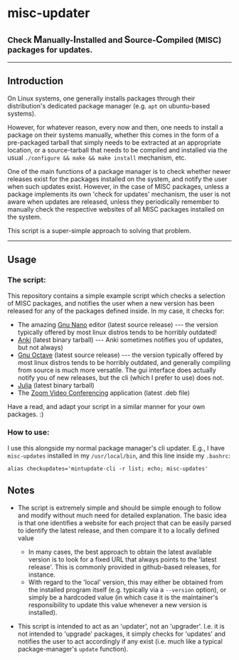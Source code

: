 # misc-updater

## <small>Check </small>M<small>anually-</small>I<small>nstalled and </small>S<small>ource-</small>C<small>ompiled (MISC) packages for updates.</small>

----

## Introduction

On Linux systems, one generally installs packages through their distribution's
dedicated package manager (e.g. `apt` on ubuntu-based systems).

However, for whatever reason, every now and then, one needs to install a package
on their systems manually, whether this comes in the form of a pre-packaged
tarball that simply needs to be extracted at an appropriate location, or a
source-tarball that needs to be compiled and installed via the usual
`./configure && make && make install` mechanism, etc.

One of the main functions of a package manager is to check whether newer
releases exist for the packages installed on the system, and notify the user
when such updates exist. However, in the case of MISC packages, unless a package
implements its own 'check for updates' mechanism, the user is not aware when
updates are released, unless they periodically remember to manually check the respective
websites of all MISC packages installed on the system.

This script is a super-simple approach to solving that problem.

----

## Usage

### The script:

This repository contains a simple example script which checks a selection of MISC packages, and notifies the user when a new version has been released for any of the packages defined inside. In my case, it checks for:

 - The amazing [Gnu Nano](https://nano-editor.org/) editor (latest source release) --- the version typically offered by most linux distros tends to be horribly outdated!
 - [Anki](https://apps.ankiweb.net/) (latest binary tarball) --- Anki sometimes notifies you of updates, but not always)
 - [Gnu Octave](https://www.gnu.org/software/octave/) (latest source release) --- the version typically offered by most linux distros tends to be horribly outdated, and generally compiling from source is much more versatile. The gui interface does actually notify you of new releases, but the cli (which I prefer to use) does not.
 - [Julia](https://julialang.org/) (latest binary tarball)
 - The [Zoom Video Conferencing](https://zoom.us) application (latest .deb file)

Have a read, and adapt your script in a similar manner for your own packages. :)

### How to use:

I use this alongside my normal package manager's cli updater. E.g., I have `misc-updates` installed in my `/usr/local/bin`, and this line inside my `.bashrc`:

    alias checkupdates='mintupdate-cli -r list; echo; misc-updates'

## Notes

- The script is extremely simple and should be simple enough to follow and modify without much need for detailed explanation. The basic idea is that one identifies a website for each project that can be easily parsed to identify the latest release, and then compare it to a locally defined value
  - In many cases, the best approach to obtain the latest available version is to look for a fixed URL that always points to the 'latest release'. This is commonly provided in github-based releases, for instance.
  - With regard to the 'local' version, this may either be obtained from the installed program itself (e.g. typically via a `--version` option), or simply be a hardcoded value (in which case it is the maintainer's responsibility to update this value whenever a new version is installed).

- This script is intended to act as an 'updater', not an 'upgrader'. I.e. it is not intended to 'upgrade' packages, it simply checks for 'updates' and notifies the user to act accordingly if any exist (i.e. much like a typical package-manager's `update` function).
